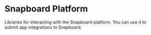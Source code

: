 # Snapboard Platform

Libraries for interacting with the Snapboard platform. You can use it to submit app integrations to Snapboard.